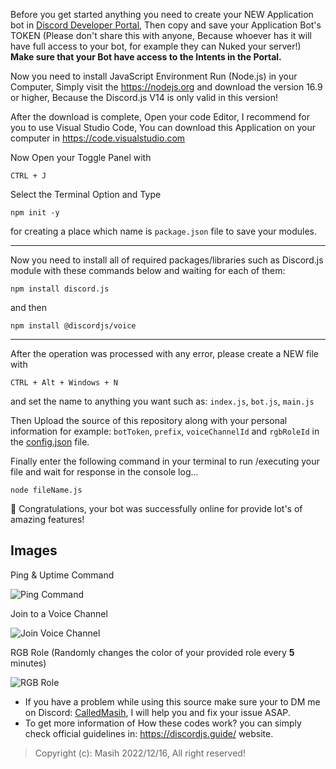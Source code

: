 Before you get started anything you need to create your NEW Application bot in [Discord Developer Portal](https://discord.com/developers/applications?new_application=true), Then copy and save your Application Bot's TOKEN (Please don't share this with anyone, Because whoever has it will have full access to your bot, for example they can Nuked your server!)
**Make sure that your Bot have access to the Intents in the Portal.**

Now you need to install JavaScript Environment Run (Node.js) in your Computer, Simply visit the https://nodejs.org and download the version 16.9 or higher, Because the Discord.js V14 is only valid in this version!

After the download is complete, Open your code Editor, I recommend for you to use Visual Studio Code, You can download this Application on your computer in https://code.visualstudio.com

Now Open your Toggle Panel with
```
CTRL + J 
```
Select the Terminal Option and Type
```
npm init -y
```
for creating a place which name is `package.json` file to save your modules.

<hr>

Now you need to install all of required packages/libraries such as Discord.js module with these commands below and waiting for each of them:

```
npm install discord.js
```
and then
```
npm install @discordjs/voice
```

<hr>

After the operation was processed with any error, please create a NEW file with
```
CTRL + Alt + Windows + N
```
and set the name to anything you want such as: `index.js`, `bot.js`, `main.js`

Then Upload the source of this repository along with your personal information for example: `botToken`, `prefix`, `voiceChannelId` and `rgbRoleId` in the [config.json](https://github.com/CalledMasih/Creating-Discord-Bot/blob/main/config.json) file.

Finally enter the following command in your terminal to run /executing your file and wait for response in the console log...
``` 
node fileName.js
```

🎉 Congratulations, your bot was successfully online for provide lot's of amazing features!



## Images
Ping & Uptime Command 

![Ping Command](https://github.com/CalledMasih/Creating-Discord-Bot/assets/100484009/e89b4627-4c00-43af-a0d5-b68ea2aac0f8)


Join to a Voice Channel 

![Join Voice Channel](https://github.com/CalledMasih/Creating-Discord-Bot/assets/100484009/1e96a076-da84-462d-af71-71b02b31fb92)


RGB Role (Randomly changes the color of your provided role every **5** minutes)

![RGB Role](https://github.com/CalledMasih/Creating-Discord-Bot/assets/100484009/e4fa79c9-2271-4f8a-bd64-c56e98537ac7)


- If you have a problem while using this source make sure your to DM me on Discord: [CalledMasih](https://discord.com/users/901765485341859911), I will help you and fix your issue ASAP.
- To get more information of How these codes work? you can simply check official guidelines in: https://discordjs.guide/ website.
> Copyright (c): Masih 2022/12/16, All right reserved!
